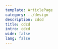 ```yaml
---
template: ArticlePage
category: ../design
description: cdcd
title: cdcd
intro: cdcd
wide: false
lang: false
---
```

